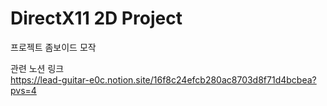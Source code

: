 # DirectX11 2D Project
프로젝트 좀보이드 모작

관련 노션 링크
</br>https://lead-guitar-e0c.notion.site/16f8c24efcb280ac8703d8f71d4bcbea?pvs=4
